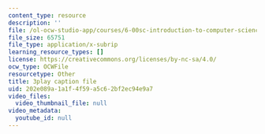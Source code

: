 ```yaml
---
content_type: resource
description: ''
file: /ol-ocw-studio-app/courses/6-00sc-introduction-to-computer-science-and-programming-spring-2011/202e089a1a1f4f59a5c62bf2ec94e9a7_QnAUd-em3E.srt
file_size: 65751
file_type: application/x-subrip
learning_resource_types: []
license: https://creativecommons.org/licenses/by-nc-sa/4.0/
ocw_type: OCWFile
resourcetype: Other
title: 3play caption file
uid: 202e089a-1a1f-4f59-a5c6-2bf2ec94e9a7
video_files:
  video_thumbnail_file: null
video_metadata:
  youtube_id: null
---
```

